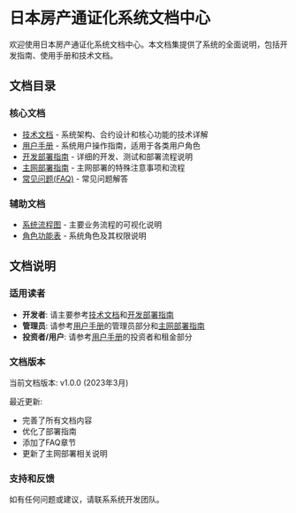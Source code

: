 # 日本房产通证化系统文档中心

欢迎使用日本房产通证化系统文档中心。本文档集提供了系统的全面说明，包括开发指南、使用手册和技术文档。

## 文档目录

### 核心文档

- [技术文档](./docs/技术文档.md) - 系统架构、合约设计和核心功能的技术详解
- [用户手册](./docs/用户手册.md) - 系统用户操作指南，适用于各类用户角色
- [开发部署指南](./docs/开发部署指南.md) - 详细的开发、测试和部署流程说明
- [主网部署指南](./docs/主网部署指南.md) - 主网部署的特殊注意事项和流程
- [常见问题(FAQ)](./docs/FAQ.md) - 常见问题解答

### 辅助文档

- [系统流程图](./docs/系统流程图.md) - 主要业务流程的可视化说明
- [角色功能表](./docs/角色功能表.md) - 系统角色及其权限说明

## 文档说明

### 适用读者

- **开发者**: 请主要参考[技术文档](./docs/技术文档.md)和[开发部署指南](./docs/开发部署指南.md)
- **管理员**: 请参考[用户手册](./docs/用户手册.md)的管理员部分和[主网部署指南](./docs/主网部署指南.md)
- **投资者/用户**: 请参考[用户手册](./docs/用户手册.md)的投资者和租金部分

### 文档版本

当前文档版本: v1.0.0 (2023年3月)

最近更新:
- 完善了所有文档内容
- 优化了部署指南
- 添加了FAQ章节
- 更新了主网部署相关说明

### 支持和反馈

如有任何问题或建议，请联系系统开发团队。 